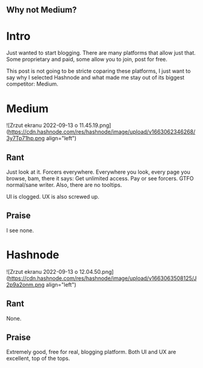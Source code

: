 ## Why not Medium?

# Intro
Just wanted to start blogging. There are many platforms that allow just that. Some proprietary and paid, some allow you to join, post for free.

This post is not going to be stricte coparing these platforms, I just want to say why I selected Hashnode and what made me stay out of its biggest competitor: Medium.

# Medium
![Zrzut ekranu 2022-09-13 o 11.45.19.png](https://cdn.hashnode.com/res/hashnode/image/upload/v1663062346268/3y7Tp71hp.png align="left")
## Rant
Just look at it. Forcers everywhere. Everywhere you look, every page you browse, bam, there it says: Get unlimited access. Pay or see forcers. GTFO normal/sane writer.
Also, there are no tooltips.

UI is clogged.
UX is also screwed up.

## Praise
I see none.

# Hashnode

![Zrzut ekranu 2022-09-13 o 12.04.50.png](https://cdn.hashnode.com/res/hashnode/image/upload/v1663063508125/J2p9a2onm.png align="left")
## Rant
None.
## Praise
Extremely good, free for real, blogging platform. Both UI and UX are excellent, top of the tops.